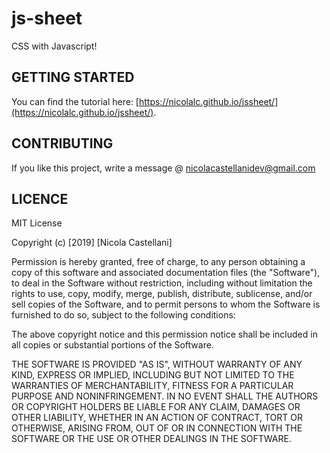 # js-sheet

CSS with Javascript!

## GETTING STARTED

You can find the tutorial here: [https://nicolalc.github.io/jssheet/](https://nicolalc.github.io/jssheet/).

## CONTRIBUTING

If you like this project, write a message @ nicolacastellanidev@gmail.com

## LICENCE

MIT License

Copyright (c) [2019] [Nicola Castellani]

Permission is hereby granted, free of charge, to any person obtaining a copy
of this software and associated documentation files (the "Software"), to deal
in the Software without restriction, including without limitation the rights
to use, copy, modify, merge, publish, distribute, sublicense, and/or sell
copies of the Software, and to permit persons to whom the Software is
furnished to do so, subject to the following conditions:

The above copyright notice and this permission notice shall be included in all
copies or substantial portions of the Software.

THE SOFTWARE IS PROVIDED "AS IS", WITHOUT WARRANTY OF ANY KIND, EXPRESS OR
IMPLIED, INCLUDING BUT NOT LIMITED TO THE WARRANTIES OF MERCHANTABILITY,
FITNESS FOR A PARTICULAR PURPOSE AND NONINFRINGEMENT. IN NO EVENT SHALL THE
AUTHORS OR COPYRIGHT HOLDERS BE LIABLE FOR ANY CLAIM, DAMAGES OR OTHER
LIABILITY, WHETHER IN AN ACTION OF CONTRACT, TORT OR OTHERWISE, ARISING FROM,
OUT OF OR IN CONNECTION WITH THE SOFTWARE OR THE USE OR OTHER DEALINGS IN THE
SOFTWARE.